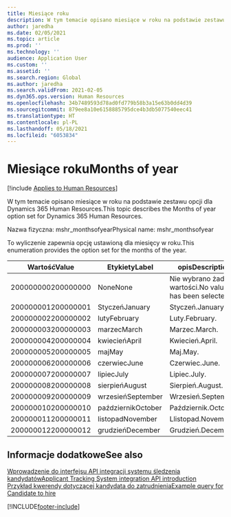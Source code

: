 ```yaml
---
title: Miesiące roku
description: W tym temacie opisano miesiące w roku na podstawie zestawu opcji dla Dynamics 365 Human Resources.
author: jaredha
ms.date: 02/05/2021
ms.topic: article
ms.prod: ''
ms.technology: ''
audience: Application User
ms.custom: ''
ms.assetid: ''
ms.search.region: Global
ms.author: jaredha
ms.search.validFrom: 2021-02-05
ms.dyn365.ops.version: Human Resources
ms.openlocfilehash: 34b7489593d78ad0fd779b58b3a15e63b0dd4d39
ms.sourcegitcommit: 879ee8a10e6158885795dce4b3db5077540eec41
ms.translationtype: HT
ms.contentlocale: pl-PL
ms.lasthandoff: 05/18/2021
ms.locfileid: "6053834"
---
```

# <a name="months-of-year"></a><span data-ttu-id="c101d-103">Miesiące roku</span><span class="sxs-lookup"><span data-stu-id="c101d-103">Months of year</span></span>

[!include [Applies to Human Resources](../includes/applies-to-hr.md)]

<span data-ttu-id="c101d-104">W tym temacie opisano miesiące w roku na podstawie zestawu opcji dla Dynamics 365 Human Resources.</span><span class="sxs-lookup"><span data-stu-id="c101d-104">This topic describes the Months of year option set for Dynamics 365 Human Resources.</span></span>

<span data-ttu-id="c101d-105">Nazwa fizyczna: mshr_monthsofyear</span><span class="sxs-lookup"><span data-stu-id="c101d-105">Physical name: mshr_monthsofyear</span></span>

<span data-ttu-id="c101d-106">To wyliczenie zapewnia opcję ustawioną dla miesięcy w roku.</span><span class="sxs-lookup"><span data-stu-id="c101d-106">This enumeration provides the option set for the months of the year.</span></span>

| <span data-ttu-id="c101d-107">Wartość</span><span class="sxs-lookup"><span data-stu-id="c101d-107">Value</span></span> | <span data-ttu-id="c101d-108">Etykiety</span><span class="sxs-lookup"><span data-stu-id="c101d-108">Label</span></span> | <span data-ttu-id="c101d-109">opis</span><span class="sxs-lookup"><span data-stu-id="c101d-109">Description</span></span> |
| --- | --- | --- |
| <span data-ttu-id="c101d-110">200000000</span><span class="sxs-lookup"><span data-stu-id="c101d-110">200000000</span></span> | <span data-ttu-id="c101d-111">None</span><span class="sxs-lookup"><span data-stu-id="c101d-111">None</span></span> | <span data-ttu-id="c101d-112">Nie wybrano żadnej wartości.</span><span class="sxs-lookup"><span data-stu-id="c101d-112">No value has been selected.</span></span> |
| <span data-ttu-id="c101d-113">200000001</span><span class="sxs-lookup"><span data-stu-id="c101d-113">200000001</span></span> | <span data-ttu-id="c101d-114">Styczeń</span><span class="sxs-lookup"><span data-stu-id="c101d-114">January</span></span> | <span data-ttu-id="c101d-115">Styczeń.</span><span class="sxs-lookup"><span data-stu-id="c101d-115">January.</span></span> |
| <span data-ttu-id="c101d-116">200000002</span><span class="sxs-lookup"><span data-stu-id="c101d-116">200000002</span></span> | <span data-ttu-id="c101d-117">luty</span><span class="sxs-lookup"><span data-stu-id="c101d-117">February</span></span> | <span data-ttu-id="c101d-118">Luty.</span><span class="sxs-lookup"><span data-stu-id="c101d-118">February.</span></span> |
| <span data-ttu-id="c101d-119">200000003</span><span class="sxs-lookup"><span data-stu-id="c101d-119">200000003</span></span> | <span data-ttu-id="c101d-120">marzec</span><span class="sxs-lookup"><span data-stu-id="c101d-120">March</span></span> | <span data-ttu-id="c101d-121">Marzec.</span><span class="sxs-lookup"><span data-stu-id="c101d-121">March.</span></span> |
| <span data-ttu-id="c101d-122">200000004</span><span class="sxs-lookup"><span data-stu-id="c101d-122">200000004</span></span> | <span data-ttu-id="c101d-123">kwiecień</span><span class="sxs-lookup"><span data-stu-id="c101d-123">April</span></span> | <span data-ttu-id="c101d-124">Kwiecień.</span><span class="sxs-lookup"><span data-stu-id="c101d-124">April.</span></span> |
| <span data-ttu-id="c101d-125">200000005</span><span class="sxs-lookup"><span data-stu-id="c101d-125">200000005</span></span> | <span data-ttu-id="c101d-126">maj</span><span class="sxs-lookup"><span data-stu-id="c101d-126">May</span></span> | <span data-ttu-id="c101d-127">Maj.</span><span class="sxs-lookup"><span data-stu-id="c101d-127">May.</span></span> |
| <span data-ttu-id="c101d-128">200000006</span><span class="sxs-lookup"><span data-stu-id="c101d-128">200000006</span></span> | <span data-ttu-id="c101d-129">czerwiec</span><span class="sxs-lookup"><span data-stu-id="c101d-129">June</span></span> | <span data-ttu-id="c101d-130">Czerwiec.</span><span class="sxs-lookup"><span data-stu-id="c101d-130">June.</span></span> |
| <span data-ttu-id="c101d-131">200000007</span><span class="sxs-lookup"><span data-stu-id="c101d-131">200000007</span></span> | <span data-ttu-id="c101d-132">lipiec</span><span class="sxs-lookup"><span data-stu-id="c101d-132">July</span></span> | <span data-ttu-id="c101d-133">Lipiec.</span><span class="sxs-lookup"><span data-stu-id="c101d-133">July.</span></span> |
| <span data-ttu-id="c101d-134">200000008</span><span class="sxs-lookup"><span data-stu-id="c101d-134">200000008</span></span> | <span data-ttu-id="c101d-135">sierpień</span><span class="sxs-lookup"><span data-stu-id="c101d-135">August</span></span> | <span data-ttu-id="c101d-136">Sierpień.</span><span class="sxs-lookup"><span data-stu-id="c101d-136">August.</span></span> |
| <span data-ttu-id="c101d-137">200000009</span><span class="sxs-lookup"><span data-stu-id="c101d-137">200000009</span></span> | <span data-ttu-id="c101d-138">wrzesień</span><span class="sxs-lookup"><span data-stu-id="c101d-138">September</span></span> | <span data-ttu-id="c101d-139">Wrzesień.</span><span class="sxs-lookup"><span data-stu-id="c101d-139">September.</span></span> |
| <span data-ttu-id="c101d-140">200000010</span><span class="sxs-lookup"><span data-stu-id="c101d-140">200000010</span></span> | <span data-ttu-id="c101d-141">październik</span><span class="sxs-lookup"><span data-stu-id="c101d-141">October</span></span> | <span data-ttu-id="c101d-142">Październik.</span><span class="sxs-lookup"><span data-stu-id="c101d-142">October.</span></span> |
| <span data-ttu-id="c101d-143">200000011</span><span class="sxs-lookup"><span data-stu-id="c101d-143">200000011</span></span> | <span data-ttu-id="c101d-144">listopad</span><span class="sxs-lookup"><span data-stu-id="c101d-144">November</span></span> | <span data-ttu-id="c101d-145">Llistopad.</span><span class="sxs-lookup"><span data-stu-id="c101d-145">November.</span></span> |
| <span data-ttu-id="c101d-146">200000012</span><span class="sxs-lookup"><span data-stu-id="c101d-146">200000012</span></span> | <span data-ttu-id="c101d-147">grudzień</span><span class="sxs-lookup"><span data-stu-id="c101d-147">December</span></span> | <span data-ttu-id="c101d-148">Grudzień.</span><span class="sxs-lookup"><span data-stu-id="c101d-148">December.</span></span> |

## <a name="see-also"></a><span data-ttu-id="c101d-149">Informacje dodatkowe</span><span class="sxs-lookup"><span data-stu-id="c101d-149">See also</span></span>

[<span data-ttu-id="c101d-150">Wprowadzenie do interfejsu API integracji systemu śledzenia kandydatów</span><span class="sxs-lookup"><span data-stu-id="c101d-150">Applicant Tracking System integration API introduction</span></span>](hr-admin-integration-ats-api-introduction.md)<br>
[<span data-ttu-id="c101d-151">Przykład kwerendy dotyczącej kandydata do zatrudnienia</span><span class="sxs-lookup"><span data-stu-id="c101d-151">Example query for Candidate to hire</span></span>](hr-admin-integration-ats-api-candidate-to-hire-example-query.md)


[!INCLUDE[footer-include](../includes/footer-banner.md)]